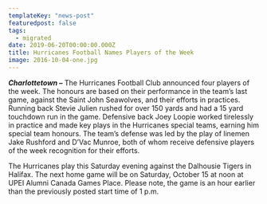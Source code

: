 ```yaml
---
templateKey: "news-post"
featuredpost: false
tags:
  - migrated
date: 2019-06-20T00:00:00.000Z
title: Hurricanes Football Names Players of the Week
image: 2016-10-04-one.jpg
---
```


***Charlottetown –*** The Hurricanes Football Club announced four players of the week. The honours are based on their performance in the team’s last game, against the Saint John Seawolves, and their efforts in practices. Running back Stevie Julien rushed for over 150 yards and had a 15 yard touchdown run in the game. Defensive back Joey Loopie worked tirelessly in practice and made key plays in the Hurricanes special teams, earning him special team honours. The team’s defense was led by the play of linemen Jake Rushford and D’Vac Munroe, both of whom receive defensive players of the week recognition for their efforts.

The Hurricanes play this Saturday evening against the Dalhousie Tigers in Halifax. The next home game will be on Saturday, October 15 at noon at UPEI Alumni Canada Games Place. Please note, the game is an hour earlier than the previously posted start time of 1 p.m.
